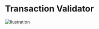 # Transaction Validator
![Ilustration](https://github.com/iamsaura8h/Transaction-Validator/assets/128738945/fe6ceaff-41e6-4909-853b-d9b2366f29bd)
